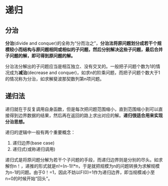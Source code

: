 # 递归

## 分治

**分治**(divide and conquer)的全称为“分而治之”，**分治法将原问题划分成若干个规模较小而结构与原问题相同或相似的子问题，然后分别解决这些子问题，最后合并子问题的解，即可得到原问题的解。**

分治法分解出的子问题应当是相互独立、没有交叉的。一般把子问题个数为1的情况成为**减治**(decrease and conquer)，如求n的阶乘问题，而把子问题个数大于1的情况称为分治，如求解斐波那契数列第n项问题。

## 递归法

递归就在于反复调用自身函数，但是每次把问题范围缩小，直到范围缩小到可以直接得到边界数据的结果，然后再在返回的路上求出对应的解。**递归很适合用来实现分治思想。**

递归的逻辑中一般有两个重要概念：

1. 递归边界(base case)
2. 递归式(或称递归调用)

递归式是将原问题分解为若干个子问题的手段，而递归边界则是分别的尽头。如求解你n！，递推的形式就是n!=(n-1)!*n，于是就把规模为n的问题转换为求解规模为n-1的问题。由于0！=1，因此不妨以F(0)=1作为递归边界，即当规模减小至n=0的时候开始“回头”。
